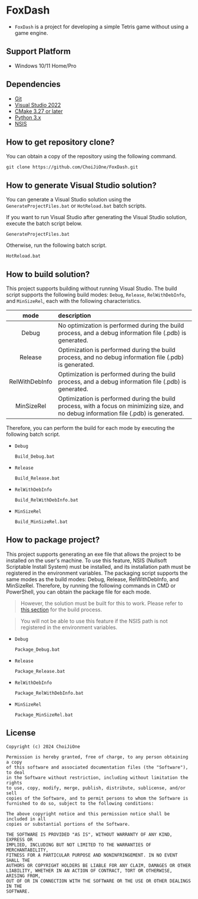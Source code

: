 # FoxDash
- `FoxDash` is a project for developing a simple Tetris game without using a game engine.

## Support Platform
- Windows 10/11 Home/Pro

## Dependencies
- [Git](https://git-scm.com/)
- [Visual Studio 2022](https://visualstudio.microsoft.com/ko/)
- [CMake 3.27 or later](https://cmake.org/)
- [Python 3.x](https://www.python.org/)
- [NSIS](https://nsis.sourceforge.io/Download)

## How to get repository clone?

You can obtain a copy of the repository using the following command.

```
git clone https://github.com/ChoiJiOne/FoxDash.git
```

## How to generate Visual Studio solution?

You can generate a Visual Studio solution using the `GenerateProjectFiles.bat` or `HotReload.bat` batch scripts.  

If you want to run Visual Studio after generating the Visual Studio solution, execute the batch script below. 
```
GenerateProjectFiles.bat 
```
Otherwise, run the following batch script.
```
HotReload.bat
```

## How to build solution?

This project supports building without running Visual Studio. The build script supports the following build modes: `Debug`, `Release`, `RelWithDebInfo`, and `MinSizeRel`, each with the following characteristics.

| mode | description |
|:---:|:---|
| Debug | No optimization is performed during the build process, and a debug information file (.pdb) is generated. |
| Release | Optimization is performed during the build process, and no debug information file (.pdb) is generated. |
| RelWithDebInfo | Optimization is performed during the build process, and a debug information file (.pdb) is generated. |
| MinSizeRel | Optimization is performed during the build process, with a focus on minimizing size, and no debug information file (.pdb) is generated. |

Therefore, you can perform the build for each mode by executing the following batch script.
- `Debug`
  ```
  Build_Debug.bat
  ```
- `Release`
  ```
  Build_Release.bat
  ```
- `RelWithDebInfo`
  ```
  Build_RelWithDebInfo.bat
  ```
- `MinSizeRel`
  ```
  Build_MinSizeRel.bat
  ```

## How to package project?

This project supports generating an exe file that allows the project to be installed on the user's machine. To use this feature, NSIS (Nullsoft Scriptable Install System) must be installed, and its installation path must be registered in the environment variables. The packaging script supports the same modes as the build modes: Debug, Release, RelWithDebInfo, and MinSizeRel. Therefore, by running the following commands in CMD or PowerShell, you can obtain the package file for each mode.

> However, the solution must be built for this to work. Please refer to [this section](#how-to-build-solution) for the build process.

> You will not be able to use this feature if the NSIS path is not registered in the environment variables.

- `Debug`
  ```
  Package_Debug.bat
  ```
- `Release`
  ```
  Package_Release.bat
  ```
- `RelWithDebInfo`
  ```
  Package_RelWithDebInfo.bat
  ```
- `MinSizeRel`
  ```
  Package_MinSizeRel.bat
  ```

## License

```
Copyright (c) 2024 ChoiJiOne

Permission is hereby granted, free of charge, to any person obtaining a copy
of this software and associated documentation files (the "Software"), to deal
in the Software without restriction, including without limitation the rights
to use, copy, modify, merge, publish, distribute, sublicense, and/or sell
copies of the Software, and to permit persons to whom the Software is
furnished to do so, subject to the following conditions:

The above copyright notice and this permission notice shall be included in all
copies or substantial portions of the Software.

THE SOFTWARE IS PROVIDED "AS IS", WITHOUT WARRANTY OF ANY KIND, EXPRESS OR
IMPLIED, INCLUDING BUT NOT LIMITED TO THE WARRANTIES OF MERCHANTABILITY,
FITNESS FOR A PARTICULAR PURPOSE AND NONINFRINGEMENT. IN NO EVENT SHALL THE
AUTHORS OR COPYRIGHT HOLDERS BE LIABLE FOR ANY CLAIM, DAMAGES OR OTHER
LIABILITY, WHETHER IN AN ACTION OF CONTRACT, TORT OR OTHERWISE, ARISING FROM,
OUT OF OR IN CONNECTION WITH THE SOFTWARE OR THE USE OR OTHER DEALINGS IN THE
SOFTWARE.
```

